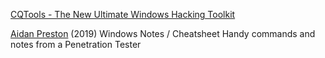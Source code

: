 
[CQTools - The New Ultimate Windows Hacking Toolkit](https://www.kitploit.com/2019/05/cqtools-new-ultimate-windows-hacking.html)

[Aidan Preston](https://m0chan.github.io/2019/07/30/Windows-Notes-and-Cheatsheet.html)
(2019) Windows Notes / Cheatsheet
Handy commands and notes from a Penetration Tester
